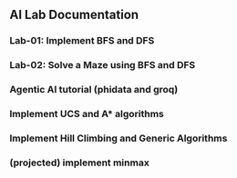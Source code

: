 ## AI Lab Documentation


### Lab-01: Implement BFS and DFS

### Lab-02: Solve a Maze using BFS and DFS

### Agentic AI tutorial (phidata and groq)

### Implement UCS and A* algorithms

### Implement Hill Climbing and Generic Algorithms

### (projected) implement minmax